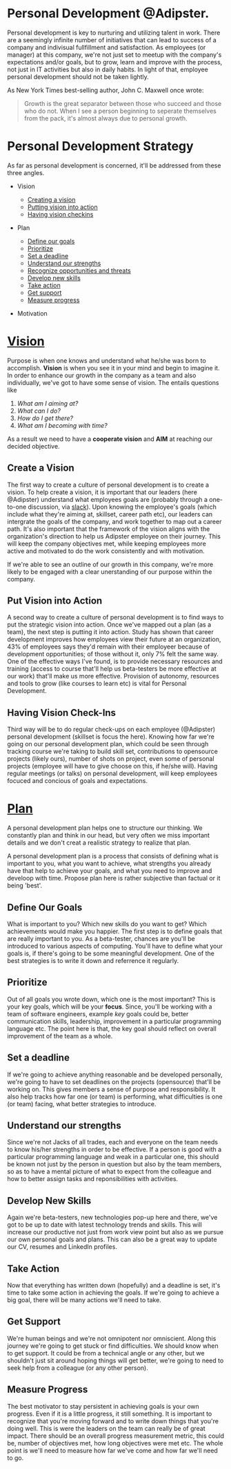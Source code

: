 # Personal Development @Adipster.
Personal development is key to nurturing and utilizing talent in work. There are a seemingly infinite number of initiatives that can lead to success of a company and indivisual fullfillment and satisfaction. As employees (or manager) at this
company, we're not just set to meetup with the company's expectations and/or goals, 
but to grow, learn and improve with the process, not just in IT activities but also in daily habits. In light of that, employee personal
development should not be taken lightly.

As New York Times best-selling author, John C. Maxwell once wrote:

> Growth is the great separator between those who succeed and those who do not. When I see
> a person beginning to seperate themselves from the pack, it's almost always due to 
> personal growth.

# Personal Development Strategy

As far as personal development is concerned, it'll be addressed from these three angles. 
* Vision
    - [Creating a vision](1)
    - [Putting vision into action]()
    - [Having vision checkins]()
* Plan
    - [Define our goals](1)
    - [Prioritize](1)
    - [Set a deadline](1)
    - [Understand our strengths](1)
    - [Recognize opportunities and threats](1)
    - [Develop new skills](1)
    - [Take action](1)
    - [Get support](1)
    - [Measure progress](1)
    
* Motivation

# [Vision]([1])

Purpose is when one knows and understand what he/she was born to accomplish. **Vision** is when you see it in your mind and begin to imagine it. In order to enhance our growth in the company as a team and also individually, we've got to have some sense of vision. The entails questions like 

1. *What am I aiming at?*
2. *What can I do?*
3. *How do I get there?*
4. *What am I becoming with time?* 

As a result we need to have a **cooperate vision** and **AIM** at reaching our decided objective. 

## Create a Vision

The first way to create a culture of personal development is to create a vision. To help create a vision, it is important that our leaders (here @Adipster) understand what employees goals are (probably through a one-to-one discussion, via [slack](https://slack.com/)). Upon knowing the employee's goals (which include what they're aiming at, skillset, career path etc), our leaders can intergrate the goals of the company, and work together to map out a career path. It's also important that the framework of the vision aligns with the organization's direction to help us Adipster employee on their journey. This will keep the company objectives met, while keeping employees more active and motivated to do the work consistently and with motivation.

If we're able to see an outline of our growth in this company, we're more likely to be 
engaged with a clear unerstanding of our purpose within the company. 

## Put Vision into Action

A second way to create a culture of personal development is to find ways to put the strategic vision into action. Once we've mapped out a plan (as a team), the next step is putting it into action. Study has shown that career development improves how employees view their future at an organization, 43% of employees says they'd remain with their employeer because of development opportunities; of those without it, only 7% felt the same way. One of the effective ways I've found, is to provide necessary resources and training (access to course that'll help us beta-testers be more effective at our work) that'll make us more effective. Provision of autonomy, resources and tools to grow (like courses to learn etc) is vital for Personal Development.

## Having Vision Check-Ins

Third way will be to do regular check-ups on each employee (@Adipster) personal development (skillset is focus the here). Knowing how far we're going on our personal development plan, which could be seen through tracking course we're taking to build skill set, contributions to opensource projects (likely ours), number of shots on project, even some of personal projects (employee will have to give choose on this, if he/she will). Having regular meetings (or talks) on personal development, will keep employees focuced and concious of goals and expectations.

# [Plan]([1])

A personal development plan helps one to structure our thinking. We constantly plan and think in our head, but very often we miss important details and we don't creat a realistic strategy to realize that plan.

A personal development plan is a process that consists of defining what is important to you, what you want to achieve, 
what strengths you already have that help to achieve your goals, and what you need to improve and develoop with time. Propose plan here is rather subjective than factual or it being 'best'. 

## Define Our Goals

What is important to you? Which new skills do you want to get? Which achievements would make you happier. The first step is to define goals that are really important to you. As a beta-tester, chances are you'll be introduced to various
aspects of computing. You'll have to define what your goals is, if there's going to be some meaningful development. One of the best strategies is to write it down and referrence it regularly.

## Prioritize 

Out of all goals you wrote down, which one is the most important? This is your key goals, which will be your **focus**. 
Since, you'll be working with a team of software engineers, example *key* goals could be, better communication skills, 
leadership, improvement in a particular programming language etc. The point here is that, the key goal should reflect on overall improvement of the team as a whole. 

## Set a deadline

If we're going to achieve anything reasonable and be developed personally, we're going to have to set deadlines on the 
projects (opensource) that'll be working on. This gives members a sense of purpose and responsibility. It also help tracks how far one (or team) is performing, what difficulties is one (or team) facing, what better strategies to introduce. 

## Understand our strengths

Since we're not Jacks of all trades, each and everyone on the team needs to know his/her strengths in order to be effective. If a person is good with a particular programming language and weak in a particular one, this should be known not just by the person in question but also by the team members, so as to have a mental picture of what to expect
from the colleague and how to better assign tasks and reponsibilities with activities. 

## Develop New Skills

Again we're beta-testers, new technologies pop-up here and there, we've got to be up to date with latest technology
trends and skills. This will increase our productive not just from work view point but also as we pursue our own personal goals and plans. This can also be a great way to update our CV, resumes and LinkedIn profiles.

## Take Action

Now that everything has written down (hopefully) and a deadline is set, it's time to take some action in achieving the goals. If we're going to achieve a big goal, there will be many actions we'll need to take. 

## Get Support

We're human beings and we're not omnipotent nor omniscient. Along this journey we're going to get stuck or find difficulties. We should know when to get support. It could be from a technical angle or any other, but we shouldn't just sit around hoping things will get better, we're going to need to seek help from a colleague (or any other person).

## Measure Progress

The best motivator to stay persistent in achieving goals is your own progress. Even if it is a little progress, it still something. It is important to recognize that you're moving forward and to write down things that you're doing well. This is were the leaders on the team can really be of great impact. There should be an overall progress measurement metric, this could be, number of objectives met, how long objectives were met etc. The whole point is 
we'll need to measure how far we've come and how far we'll need to go.




